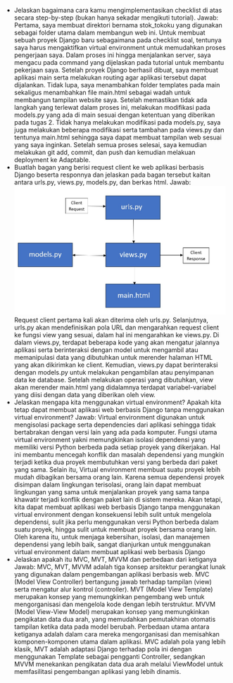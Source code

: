 - Jelaskan bagaimana cara kamu mengimplementasikan checklist di atas secara step-by-step (bukan hanya sekadar mengikuti tutorial).
Jawab: Pertama, saya membuat direktori bernama stok_tokoku yang digunakan sebagai folder utama dalam membangun web ini. Untuk membuat sebuah proyek Django baru sebagaimana pada checklist soal, tentunya saya harus mengaktifkan virtual environment untuk memudahkan proses pengerjaan saya. Dalam proses ini hingga menjalankan server, saya mengacu pada command yang dijelaskan pada tutorial untuk membantu pekerjaan saya. Setelah proyek Django berhasil dibuat, saya membuat aplikasi main serta melakukan routing agar aplikasi tersebut dapat dijalankan. Tidak lupa, saya menambahkan folder templates pada main sekaligus menambahkan file main.html sebagai wadah untuk membangun tampilan website saya. Setelah memastikan tidak ada langkah yang terlewat dalam proses ini, melakukan modifikasi pada models.py yang ada di main sesuai dengan ketentuan yang diberikan pada tugas 2. Tidak hanya melakukan modifikasi pada models.py, saya juga melakukan beberapa modifikasi serta tambahan pada views.py dan tentunya main.html sehingga saya dapat membuat tampilan web sesuai yang saya inginkan. Setelah semua proses selesai, saya kemudian melakukan git add, commit, dan push dan kemudian melakuan deployment ke Adaptable.
- Buatlah bagan yang berisi request client ke web aplikasi berbasis Django beserta responnya dan jelaskan pada bagan tersebut kaitan antara urls.py, views.py, models.py, dan berkas html.
Jawab:
![GambarBagan](<django bagan.jpg>)
Request client pertama kali akan diterima oleh urls.py. Selanjutnya, urls.py akan mendefinisikan pola URL dan mengarahkan request client ke fungsi view yang sesuai, dalam hal ini mengarahkan ke views.py. Di dalam views.py, terdapat beberapa kode yang akan mengatur jalannya aplikasi serta berinteraksi dengan model untuk mengambil atau memanipulasi data yang dibutuhkan untuk merender halaman HTML yang akan dikirimkan ke client. Kemudian, views.py dapat berinteraksi dengan models.py untuk melakukan pengambilan atau penyimpanan data ke database. Setelah melakukan operasi yang dibutuhkan, view akan merender main.html yang didalamnya terdapat variabel-variabel yang diisi dengan data yang diberikan oleh view.
- Jelaskan mengapa kita menggunakan virtual environment? Apakah kita tetap dapat membuat aplikasi web berbasis Django tanpa menggunakan virtual environment?
Jawab: Virtual environment digunakan untuk mengisolasi package serta dependencies dari aplikasi sehingga tidak bertabrakan dengan versi lain yang ada pada komputer. Fungsi utama virtual environment yakni memungkinkan isolasi dependensi yang memiliki versi Python berbeda pada setiap proyek yang dikerjakan. Hal ini membantu mencegah konflik dan masalah dependensi yang mungkin terjadi ketika dua proyek membutuhkan versi yang berbeda dari paket yang sama. Selain itu, Virtual environment membuat suatu proyek lebih mudah dibagikan bersama orang lain. Karena semua dependensi proyek disimpan dalam lingkungan terisolasi, orang lain dapat membuat lingkungan yang sama untuk menjalankan proyek yang sama tanpa khawatir terjadi konflik dengan paket lain di sistem mereka. Akan tetapi, kita dapat membuat aplikasi web berbasis Django tanpa menggunakan virtual environment dengan konsekuensi lebih sulit untuk mengelola dependensi, sulit jika perlu menggunakan versi Python berbeda dalam suatu proyek, hingga sulit untuk membuat proyek bersama orang lain. Oleh karena itu, untuk menjaga kebersihan, isolasi, dan manajemen dependensi yang lebih baik, sangat dianjurkan untuk menggunakan virtual environment dalam membuat aplikasi web berbasis Django
- Jelaskan apakah itu MVC, MVT, MVVM dan perbedaan dari ketiganya
Jawab: MVC, MVT, MVVM adalah tiga konsep arsitektur perangkat lunak yang digunakan dalam pengembangan aplikasi berbasis web. MVC (Model View Controller) bertangung jawab terhadap tampilan (view) serta mengatur alur kontrol (controller). MVT (Model View Template) merupakan konsep yang memungkinkan pengembang web untuk mengorganisasi dan mengelola kode dengan lebih terstruktur. MVVM (Model View-View Model) merupakan konsep yang memungkinkan pengikatan data dua arah, yang memudahkan pemutakhiran otomatis tampilan ketika data pada model berubah. Perbedaan utama antara ketiganya adalah dalam cara mereka mengorganisasi dan memisahkan komponen-komponen utama dalam aplikasi. MVC adalah pola yang lebih klasik, MVT adalah adaptasi Django terhadap pola ini dengan menggunakan Template sebagai pengganti Controller, sedangkan MVVM menekankan pengikatan data dua arah melalui ViewModel untuk memfasilitasi pengembangan aplikasi yang lebih dinamis.
